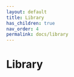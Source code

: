 ```yaml
---
layout: default
title: Library
has_children: true
nav_order: 4
permalink: docs/library
---
```


# Library
